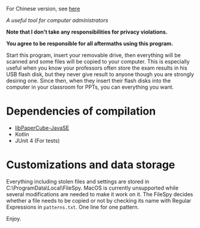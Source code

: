 For Chinese version, see [here](README_ZH.md)

*A useful tool for computer administrators*

**Note that I don't take any responsibilities for privacy violations.**

**You agree to be responsible for all aftermaths using this program.**


Start this program, insert your removable drive, then everything will be scanned and some files will be copied to your computer. This is especially useful when you know your professors often store the exam results in his USB flash disk, but they never give result to anyone though you are strongly desiring one. Since then, when they insert their flash disks into the computer in your classroom for PPTs, you can everything you want.

# Dependencies of compilation
* [libPaperCube-JavaSE](https://github.com/PaperCube/libPaperCube-JavaSE)
* Kotlin
* JUnit 4 (For tests)

# Customizations and data storage
Everything including stolen files and settings are stored in C:\ProgramData\Local\FileSpy. MacOS is currently unsupported while several modifications are needed to make it work on it.
The FileSpy decides whether a file needs to be copied or not by checking its name with Regular Expressions in `patterns.txt`. One line for one pattern.

Enjoy.
